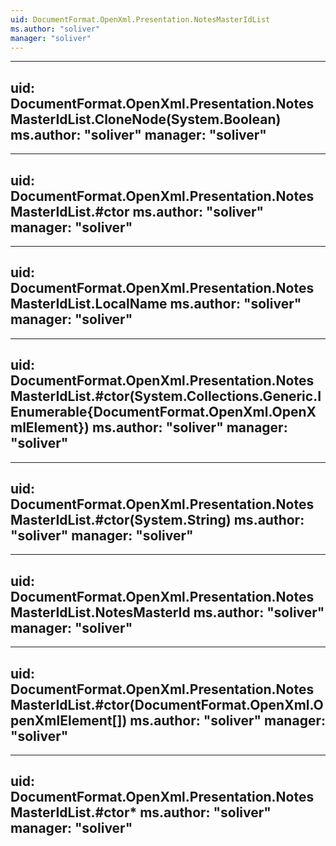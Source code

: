 ```yaml
---
uid: DocumentFormat.OpenXml.Presentation.NotesMasterIdList
ms.author: "soliver"
manager: "soliver"
---
```


---
uid: DocumentFormat.OpenXml.Presentation.NotesMasterIdList.CloneNode(System.Boolean)
ms.author: "soliver"
manager: "soliver"
---

---
uid: DocumentFormat.OpenXml.Presentation.NotesMasterIdList.#ctor
ms.author: "soliver"
manager: "soliver"
---

---
uid: DocumentFormat.OpenXml.Presentation.NotesMasterIdList.LocalName
ms.author: "soliver"
manager: "soliver"
---

---
uid: DocumentFormat.OpenXml.Presentation.NotesMasterIdList.#ctor(System.Collections.Generic.IEnumerable{DocumentFormat.OpenXml.OpenXmlElement})
ms.author: "soliver"
manager: "soliver"
---

---
uid: DocumentFormat.OpenXml.Presentation.NotesMasterIdList.#ctor(System.String)
ms.author: "soliver"
manager: "soliver"
---

---
uid: DocumentFormat.OpenXml.Presentation.NotesMasterIdList.NotesMasterId
ms.author: "soliver"
manager: "soliver"
---

---
uid: DocumentFormat.OpenXml.Presentation.NotesMasterIdList.#ctor(DocumentFormat.OpenXml.OpenXmlElement[])
ms.author: "soliver"
manager: "soliver"
---

---
uid: DocumentFormat.OpenXml.Presentation.NotesMasterIdList.#ctor*
ms.author: "soliver"
manager: "soliver"
---
